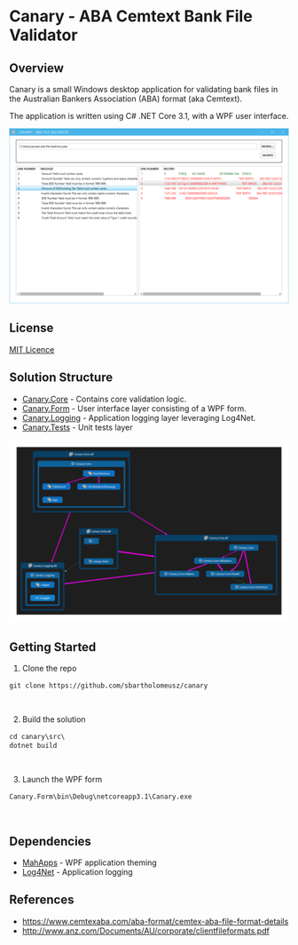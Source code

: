 # Canary - ABA Cemtext Bank File Validator

## Overview
Canary is a small Windows desktop application for validating bank files in the Australian Bankers Association (ABA) format (aka Cemtext).

The application is written using C# .NET Core 3.1, with a WPF user interface.

![WPF App Screenshot](/docs/screenshot.png?raw=true "")

## License
[MIT Licence](http://en.wikipedia.org/wiki/MIT_License)

## Solution Structure
* <u>Canary.Core</u> - Contains core validation logic.
* <u>Canary.Form</u> - User interface layer consisting of a WPF form.
* <u>Canary.Logging</u> - Application logging layer leveraging Log4Net.
* <u>Canary.Tests</u> - Unit tests layer

![Solution Dependency Map](/docs/canary-solution-codemap.png?raw=true "Solution Structure")

## Getting Started
1. Clone the repo
```console
git clone https://github.com/sbartholomeusz/canary
```
<br />

2. Build the solution
```console
cd canary\src\
dotnet build
```
<br />

3. Launch the WPF form
```console
Canary.Form\bin\Debug\netcoreapp3.1\Canary.exe
```
<br />

## Dependencies
* [MahApps](https://mahapps.com/docs/guides/quick-start) - WPF application theming
* [Log4Net](https://logging.apache.org/log4net/release/manual/introduction.html) - Application logging

## References
* https://www.cemtexaba.com/aba-format/cemtex-aba-file-format-details
* http://www.anz.com/Documents/AU/corporate/clientfileformats.pdf